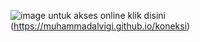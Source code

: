 ![image](https://github.com/user-attachments/assets/2d07ef0e-6481-4173-87bd-d10ad791a998)
untuk akses online klik disini (https://muhammadalvigi.github.io/koneksi)

